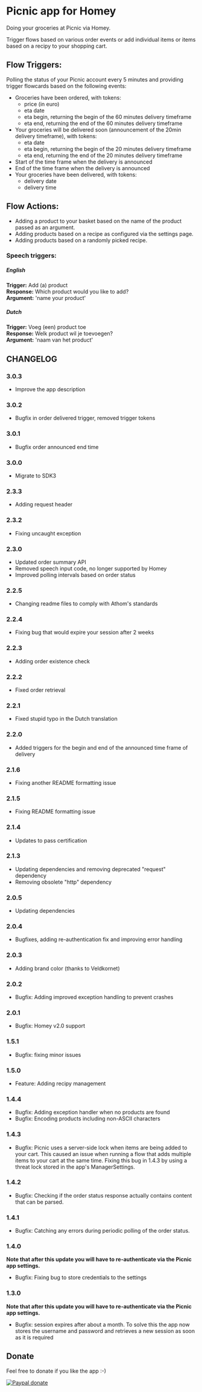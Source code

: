 # Picnic app for Homey

Doing your groceries at Picnic via Homey.

Trigger flows based on various order events or add individual items or items based on a recipy to your shopping cart.

## Flow Triggers:
Polling the status of your Picnic account every 5 minutes and providing trigger flowcards based on the following events:

- Groceries have been ordered, with tokens:
  - price (in euro)
  - eta date
  - eta begin, returning the begin of the 60 minutes delivery timeframe
  - eta end, returning the end of the 60 minutes delivery timeframe
- Your groceries will be delivered soon (announcement of the 20min delivery timeframe), with tokens:
  - eta date
  - eta begin, returning the begin of the 20 minutes delivery timeframe
  - eta end, returning the end of the 20 minutes delivery timeframe
- Start of the time frame when the delivery is announced
- End of the time frame when the delivery is announced
- Your groceries have been delivered, with tokens:
  - delivery date
  - delivery time

## Flow Actions:
- Adding a product to your basket based on the name of the product passed as an argument.
- Adding products based on a recipe as configured via the settings page.
- Adding products based on a randomly picked recipe.

### Speech triggers:
##### English
<b>Trigger:</b> Add (a) product<br>
<b>Response:</b> Which product would you like to add?<br>
<b>Argument:</b> 'name your product'

##### Dutch
<b>Trigger:</b> Voeg (een) product toe<br>
<b>Response:</b> Welk product wil je toevoegen?<br>
<b>Argument:</b> 'naam van het product'

## CHANGELOG

### 3.0.3

- Improve the app description

### 3.0.2

- Bugfix in order delivered trigger, removed trigger tokens

### 3.0.1

- Bugfix order announced end time

### 3.0.0

- Migrate to SDK3

### 2.3.3

- Adding request header

### 2.3.2

- Fixing uncaught exception

### 2.3.0

- Updated order summary API
- Removed speech input code, no longer supported by Homey
- Improved polling intervals based on order status

### 2.2.5

- Changing readme files to comply with Athom's standards

### 2.2.4

- Fixing bug that would expire your session after 2 weeks

### 2.2.3

- Adding order existence check

### 2.2.2

- Fixed order retrieval

### 2.2.1

- Fixed stupid typo in the Dutch translation

### 2.2.0

- Added triggers for the begin and end of the announced time frame of delivery

### 2.1.6

- Fixing another README formatting issue

### 2.1.5

- Fixing README formatting issue

### 2.1.4

- Updates to pass certification

### 2.1.3

- Updating dependencies and removing deprecated "request" dependency
- Removing obsolete "http" dependency

### 2.0.5

- Updating dependencies

### 2.0.4

- Bugfixes, adding re-authentication fix and improving error handling

### 2.0.3

- Adding brand color (thanks to Veldkornet)

### 2.0.2

- Bugfix: Adding improved exception handling to prevent crashes

### 2.0.1

- Bugfix: Homey v2.0 support

### 1.5.1

- Bugfix: fixing minor issues

### 1.5.0

- Feature: Adding recipy management

### 1.4.4

- Bugfix: Adding exception handler when no products are found
- Bugfix: Encoding products including non-ASCII characters

### 1.4.3

- Bugfix: Picnic uses a server-side lock when items are being added to your cart. This caused an issue when running a flow that adds multiple items to your cart at the same time. Fixing this bug in 1.4.3 by using a threat lock stored in the app's ManagerSettings.

### 1.4.2

- Bugfix: Checking if the order status response actually contains content that can be parsed.

### 1.4.1

- Bugfix: Catching any errors during periodic polling of the order status.

### 1.4.0
<b>Note that after this update you will have to re-authenticate via the Picnic app settings.</b>

- Bugfix: Fixing bug to store credentials to the settings

### 1.3.0
<b>Note that after this update you will have to re-authenticate via the Picnic app settings.</b>

- Bugfix: session expires after about a month. To solve this the app now stores the username and password and retrieves a new session as soon as it is required

## Donate
Feel free to donate if you like the app :-)

[![Paypal donate][pp-donate-image]][pp-donate-link]

[pp-donate-link]: https://www.paypal.com/cgi-bin/webscr?cmd=_s-xclick&hosted_button_id=SGUF7AJYAF83C
[pp-donate-image]: https://www.paypalobjects.com/en_US/i/btn/btn_donateCC_LG.gif
